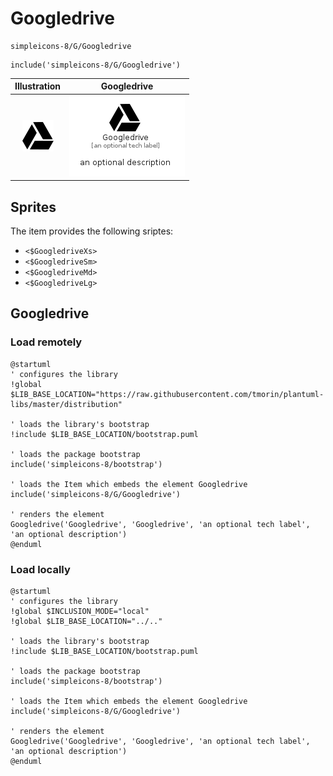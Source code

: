 # Googledrive


```text
simpleicons-8/G/Googledrive
```

```text
include('simpleicons-8/G/Googledrive')
```



| Illustration | Googledrive |
| :---: | :---: |
| ![illustration for Illustration](../../simpleicons-8/G/Googledrive.png) | ![illustration for Googledrive](../../simpleicons-8/G/Googledrive.Local.png) |



## Sprites
The item provides the following sriptes:

- `<$GoogledriveXs>`
- `<$GoogledriveSm>`
- `<$GoogledriveMd>`
- `<$GoogledriveLg>`





## Googledrive

### Load remotely
```plantuml
@startuml
' configures the library
!global $LIB_BASE_LOCATION="https://raw.githubusercontent.com/tmorin/plantuml-libs/master/distribution"

' loads the library's bootstrap
!include $LIB_BASE_LOCATION/bootstrap.puml

' loads the package bootstrap
include('simpleicons-8/bootstrap')

' loads the Item which embeds the element Googledrive
include('simpleicons-8/G/Googledrive')

' renders the element
Googledrive('Googledrive', 'Googledrive', 'an optional tech label', 'an optional description')
@enduml
```

### Load locally
```plantuml
@startuml
' configures the library
!global $INCLUSION_MODE="local"
!global $LIB_BASE_LOCATION="../.."

' loads the library's bootstrap
!include $LIB_BASE_LOCATION/bootstrap.puml

' loads the package bootstrap
include('simpleicons-8/bootstrap')

' loads the Item which embeds the element Googledrive
include('simpleicons-8/G/Googledrive')

' renders the element
Googledrive('Googledrive', 'Googledrive', 'an optional tech label', 'an optional description')
@enduml
```

